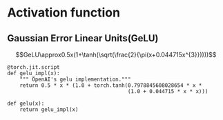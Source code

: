 # Activation function

## Gaussian Error Linear Units(GeLU)

$$GeLU\approx0.5x(1+\tanh(\sqrt(\frac{2}{\pi(x+0.044715x^{3}}))))$$

```
@torch.jit.script
def gelu_impl(x):
    """ OpenAI's gelu implementation."""
    return 0.5 * x * (1.0 + torch.tanh(0.7978845608028654 * x *
                                       (1.0 + 0.044715 * x * x)))
​
def gelu(x):
    return gelu_impl(x)
```

